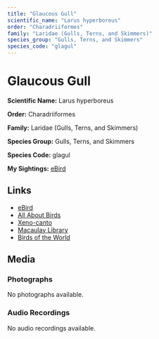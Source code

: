 ```yaml
---
title: "Glaucous Gull"
scientific_name: "Larus hyperboreus"
order: "Charadriiformes"
family: "Laridae (Gulls, Terns, and Skimmers)"
species_group: "Gulls, Terns, and Skimmers"
species_code: "glagul"
---
```


# Glaucous Gull

**Scientific Name:** Larus hyperboreus

**Order:** Charadriiformes

**Family:** Laridae (Gulls, Terns, and Skimmers)

**Species Group:** Gulls, Terns, and Skimmers

**Species Code:** glagul

**My Sightings:** [eBird](https://ebird.org/lifelist?r=world&time=life&spp=glagul)

## Links
* [eBird](https://ebird.org/species/glagul) 
* [All About Birds](https://www.allaboutbirds.org/guide/glagul) 
* [Xeno-canto](https://www.xeno-canto.org/species/larus-hyperboreus) 
* [Macaulay Library](https://search.macaulaylibrary.org/catalog?taxonCode=glagul&sort=rating_rank_desc)
* [Birds of the World](https://birdsoftheworld.org/bow/species/glagul)

## Media
### Photographs
No photographs available.

### Audio Recordings
No audio recordings available.
